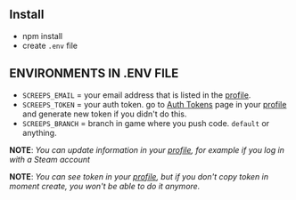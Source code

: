 ## Install
- npm install
- create `.env` file

## ENVIRONMENTS IN .ENV FILE

- `SCREEPS_EMAIL` = your email address that is listed in the [profile](https://screeps.com/a/#!/account).
- `SCREEPS_TOKEN` = your auth token. go to [Auth Tokens](https://screeps.com/a/#!/account/auth-tokens) page in your [profile](https://screeps.com/a/#!/account) and generate new token if you didn't do this.
- `SCREEPS_BRANCH` = branch in game where you push code. `default` or anything.

**NOTE**: *You can update information in your [profile](https://screeps.com/a/#!/account), for example if you log in with a Steam account*

**NOTE**: *You can see token in your [profile](https://screeps.com/a/#!/account), but if you don't copy token in moment create, you won't be able to do it anymore.*
